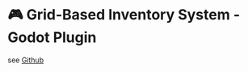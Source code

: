 # 🎮 Grid-Based Inventory System - Godot Plugin

see [Github](https://github.com/Cabbage0211/grid-base-inventory-system)
